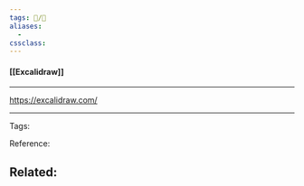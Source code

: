 ```yaml
---
tags: 📝️/🌱️
aliases: 
  - 
cssclass: 
---
```


#### [[Excalidraw]]

---

https://excalidraw.com/

---
Tags: 

Reference:

Related:
- 
